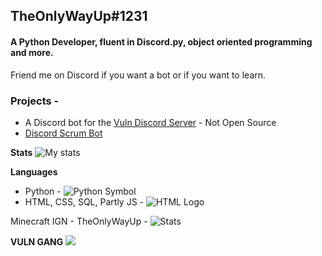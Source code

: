 ## TheOnlyWayUp#1231
#### A Python Developer, fluent in Discord.py, object oriented programming and more.
Friend me on Discord if you want a bot or if you want to learn.

### Projects -
- A Discord bot for the [Vuln Discord Server](https://discord.gg/fcvT9xRBDt) - Not Open Source
- [Discord Scrum Bot](https://TheOnlyWayUp/ScrumBot)

**Stats**
![My stats](https://github-readme-stats.vercel.app/api?username=TheOnlyWayUp&count_private=true&custom_title=TheOnlyWayUp%20-%20Python%20Gang&title_color=e5e5e5&text_color=cdc9c9&bg_color=4c40c7&border_color=81a3ff&border_radius=25)

**Languages**
- Python - ![Python Symbol](https://user-images.githubusercontent.com/76237496/133989527-246ebded-e181-4651-8cc3-9571551056bc.png)
- HTML, CSS, SQL, Partly JS - ![HTML Logo](https://user-images.githubusercontent.com/76237496/133989698-08ad993d-ae13-4bcf-bed4-a01c7e9636ec.png)

Minecraft IGN - TheOnlyWayUp - ![Stats](https://hypixel.paniek.de/signature/a4e08607a92441aa83513c6d72f8a3a7/general)

**VULN GANG**
![](https://hypixel.paniek.de/signature/a4e08607a92441aa83513c6d72f8a3a7/guild/general)
